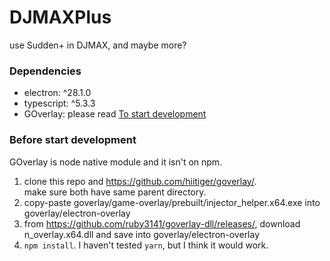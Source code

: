 # DJMAXPlus

use Sudden+ in DJMAX, and maybe more?

### Dependencies

- electron: ^28.1.0
- typescript: ^5.3.3
- GOverlay: please read [To start development](#to-start-development)

### Before start development

GOverlay is node native module and it isn't on npm.

1. clone this repo and https://github.com/hiitiger/goverlay/. <br>
   make sure both have same parent directory.
2. copy-paste goverlay/game-overlay/prebuilt/injector_helper.x64.exe into goverlay/electron-overlay
3. from https://github.com/ruby3141/goverlay-dll/releases/, download n_overlay.x64.dll and save into goverlay/electron-overlay
4. `npm install`. I haven't tested `yarn`, but I think it would work.